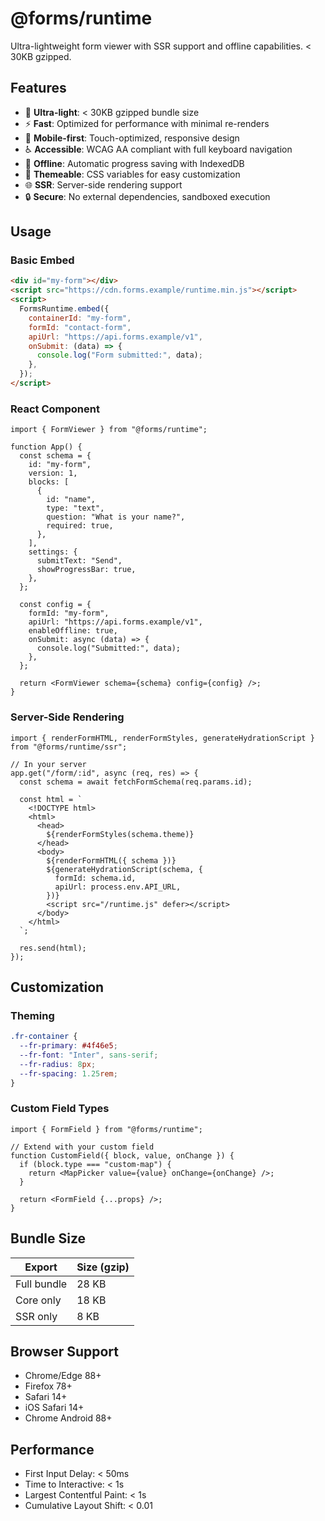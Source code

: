# @forms/runtime

Ultra-lightweight form viewer with SSR support and offline capabilities. < 30KB gzipped.

## Features

- 🚀 **Ultra-light**: < 30KB gzipped bundle size
- ⚡ **Fast**: Optimized for performance with minimal re-renders
- 📱 **Mobile-first**: Touch-optimized, responsive design
- ♿ **Accessible**: WCAG AA compliant with full keyboard navigation
- 🔌 **Offline**: Automatic progress saving with IndexedDB
- 🎨 **Themeable**: CSS variables for easy customization
- 🌐 **SSR**: Server-side rendering support
- 🔒 **Secure**: No external dependencies, sandboxed execution

## Usage

### Basic Embed

```html
<div id="my-form"></div>
<script src="https://cdn.forms.example/runtime.min.js"></script>
<script>
  FormsRuntime.embed({
    containerId: "my-form",
    formId: "contact-form",
    apiUrl: "https://api.forms.example/v1",
    onSubmit: (data) => {
      console.log("Form submitted:", data);
    },
  });
</script>
```

### React Component

```tsx
import { FormViewer } from "@forms/runtime";

function App() {
  const schema = {
    id: "my-form",
    version: 1,
    blocks: [
      {
        id: "name",
        type: "text",
        question: "What is your name?",
        required: true,
      },
    ],
    settings: {
      submitText: "Send",
      showProgressBar: true,
    },
  };

  const config = {
    formId: "my-form",
    apiUrl: "https://api.forms.example/v1",
    enableOffline: true,
    onSubmit: async (data) => {
      console.log("Submitted:", data);
    },
  };

  return <FormViewer schema={schema} config={config} />;
}
```

### Server-Side Rendering

```tsx
import { renderFormHTML, renderFormStyles, generateHydrationScript } from "@forms/runtime/ssr";

// In your server
app.get("/form/:id", async (req, res) => {
  const schema = await fetchFormSchema(req.params.id);

  const html = `
    <!DOCTYPE html>
    <html>
      <head>
        ${renderFormStyles(schema.theme)}
      </head>
      <body>
        ${renderFormHTML({ schema })}
        ${generateHydrationScript(schema, {
          formId: schema.id,
          apiUrl: process.env.API_URL,
        })}
        <script src="/runtime.js" defer></script>
      </body>
    </html>
  `;

  res.send(html);
});
```

## Customization

### Theming

```css
.fr-container {
  --fr-primary: #4f46e5;
  --fr-font: "Inter", sans-serif;
  --fr-radius: 8px;
  --fr-spacing: 1.25rem;
}
```

### Custom Field Types

```tsx
import { FormField } from "@forms/runtime";

// Extend with your custom field
function CustomField({ block, value, onChange }) {
  if (block.type === "custom-map") {
    return <MapPicker value={value} onChange={onChange} />;
  }

  return <FormField {...props} />;
}
```

## Bundle Size

| Export      | Size (gzip) |
| ----------- | ----------- |
| Full bundle | 28 KB       |
| Core only   | 18 KB       |
| SSR only    | 8 KB        |

## Browser Support

- Chrome/Edge 88+
- Firefox 78+
- Safari 14+
- iOS Safari 14+
- Chrome Android 88+

## Performance

- First Input Delay: < 50ms
- Time to Interactive: < 1s
- Largest Contentful Paint: < 1s
- Cumulative Layout Shift: < 0.01
